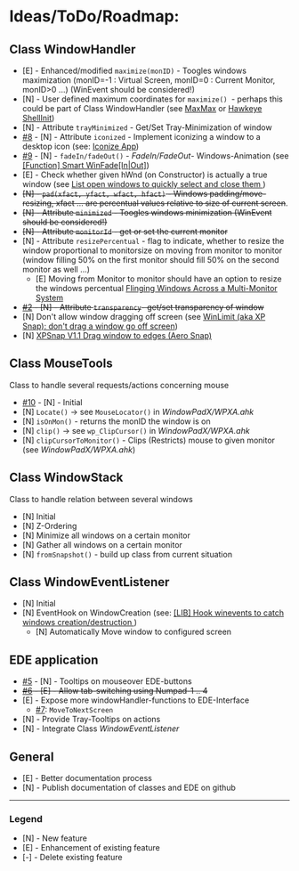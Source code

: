 # Ideas/ToDo/Roadmap: #

## Class WindowHandler ##
  
 
- [E] - Enhanced/modified `maximize(monID)` - Toogles windows maximization (monID=-1 : Virtual Screen, monID=0 : Current Monitor, monID>0 ...) (WinEvent should be considered!)
- [N] - User defined maximum coordinates for `maximize() `- perhaps this could be part of Class WindowHandler (see [MaxMax](http://www.kmtools.win-os.pl/omaxmax.php?lang=ang) or [Hawkeye ShellInit](http://www.majorgeeks.com/files/details/hawkeye_shellinit.html))
- [N] - Attribute `trayMinimized` - Get/Set Tray-Minimization of window
- [#8](https://github.com/hoppfrosch/AHK_EDE/issues/8) - [N] - Attribute `iconized` - Implement iconizing a window to a desktop icon (see: [Iconize App](http://www.autohotkey.com/board/topic/86748-iconize-app/))
- [#9](https://github.com/hoppfrosch/AHK_EDE/issues/9) - [N] - `fadeIn/fadeOut()` - 
 *FadeIn/FadeOut*- Windows-Animation (see [[Function] Smart WinFade[In|Out]](http://ahkscript.org/boards/viewtopic.php?f=6&t=512))
- [E] - Check whether given hWnd (on Constructor) is actually a true window (see [List open windows to quickly select and close them ](http://www.autohotkey.com/board/topic/91918-list-open-windows-to-quickly-select-and-close-them/))
- <strike>[N] - `pad(xfact, yfact, wfact, hfact)` - Windows padding/move-resizing, xfact ... are percentual values relative to size of current screen</strike>.
- <strike>[N] - Attribute `minimized` - Toogles windows minimization (WinEvent should be considered!)</strike>
- <strike>[N] - Attribute `monitorId` - get or set the current monitor</strike>
- [N] - Attribute `resizePercentual` - flag to indicate, whether to resize the window proportional to monitorsize on moving from monitor to monitor (window filling 50% on the first monitor should fill 50% on the second monitor as well ...)
  - [E] Moving from Monitor to monitor should have an option to resize the windows percentual [Flinging Windows Across a Multi-Monitor System](http://www.autohotkey.com/board/topic/51956-flinging-windows-across-a-multi-monitor-system/)
- <strike>[#2](https://github.com/hoppfrosch/AHK_EDE/issues/2) - [N] - Attribute `transparency`- get/set transparency of window</strike>
- [N] Don't allow window dragging off screen (see  [WinLimit (aka XP Snap): don't drag a window go off screen](http://www.autohotkey.com/board/topic/92169-winlimit-aka-xp-snap-dont-drag-a-window-go-off-screen/))
- [N] [XPSnap V1.1 Drag window to edges (Aero Snap)](http://www.autohotkey.com/board/topic/61033-xpsnap-v11-drag-window-to-edges-aero-snap/) 



## Class MouseTools ##
Class to handle several requests/actions concerning mouse

- [#10](https://github.com/hoppfrosch/AHK_EDE/issues/10) - [N] - Initial
- [N] `Locate()` -> see `MouseLocator()` in *WindowPadX/WPXA.ahk*
- [N] `isOnMon()` - returns the monID the window is on
- [N] `clip()` -> see `wp_ClipCursor()` in *WindowPadX/WPXA.ahk*
- [N] `clipCursorToMonitor()` - Clips (Restricts) mouse to given monitor (see *WindowPadX/WPXA.ahk*)
  
## Class WindowStack ##
Class to handle relation between several windows

- [N] Initial
- [N] Z-Ordering
- [N] Minimize all windows on a certain monitor
- [N] Gather all windows on a certain monitor
- [N] `fromSnapshot()` - build up class from current situation

## Class WindowEventListener ##
- [N] Initial
- [N] EventHook on WindowCreation (see: [[LIB] Hook winevents to catch windows creation/destruction ](http://www.autohotkey.com/board/topic/85231-lib-hook-winevents-to-catch-windows-creationdestruction/))
  -  [N] Automatically Move window to configured screen

	
## EDE application ##
- [#5](https://github.com/hoppfrosch/AHK_EDE/issues/5) - [N] - Tooltips on mouseover EDE-buttons
- <strike>[#6](https://github.com/hoppfrosch/AHK_EDE/issues/6) - [E] - Allow tab-switching using Numpad-1 .. 4</strike>
- [E] - Expose more windowHandler-functions to EDE-Interface 
  - [#7](https://github.com/hoppfrosch/AHK_EDE/issues/7): `MoveToNextScreen`
- [N] - Provide Tray-Tooltips on actions
- [N] - Integrate Class *WindowEventListener* 

## General ##

- [E] - Better documentation process
- [N] - Publish documentation of classes and EDE on github

----
### Legend ###
- [N] - New feature
- [E] - Enhancement of existing feature
- [-] - Delete existing feature